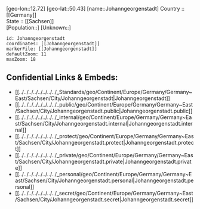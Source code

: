 ﻿---
location: [50.43,12.72] 
mapzoom: [7,12] 
mapmarker: city 
type: City
tags:
- geo/City


SpocWebEntityId: 31207
isDeleted: false
confidential: public

---
[geo-lon::12.72] 
[geo-lat::50.43] 
[name::Johanngeorgenstadt] 
Country :: [[Germany]]  
State :: [[Sachsen]]  
[Population::] 
[Unknown::] 


```leaflet
id: Johanngeorgenstadt
coordinates: [[Johanngeorgenstadt]] 
markerFile: [[Johanngeorgenstadt]] 
defaultZoom: 11 
maxZoom: 18
```


## Confidential Links & Embeds: 
- [[../../../../../../../../_Standards/geo/Continent/Europe/Germany/Germany~East/Sachsen/City/Johanngeorgenstadt|Johanngeorgenstadt]] 
- [[../../../../../../../../_public/geo/Continent/Europe/Germany/Germany~East/Sachsen/City/Johanngeorgenstadt.public|Johanngeorgenstadt.public]] 
- [[../../../../../../../../_internal/geo/Continent/Europe/Germany/Germany~East/Sachsen/City/Johanngeorgenstadt.internal|Johanngeorgenstadt.internal]] 
- [[../../../../../../../../_protect/geo/Continent/Europe/Germany/Germany~East/Sachsen/City/Johanngeorgenstadt.protect|Johanngeorgenstadt.protect]] 
- [[../../../../../../../../_private/geo/Continent/Europe/Germany/Germany~East/Sachsen/City/Johanngeorgenstadt.private|Johanngeorgenstadt.private]] 
- [[../../../../../../../../_personal/geo/Continent/Europe/Germany/Germany~East/Sachsen/City/Johanngeorgenstadt.personal|Johanngeorgenstadt.personal]] 
- [[../../../../../../../../_secret/geo/Continent/Europe/Germany/Germany~East/Sachsen/City/Johanngeorgenstadt.secret|Johanngeorgenstadt.secret]] 
